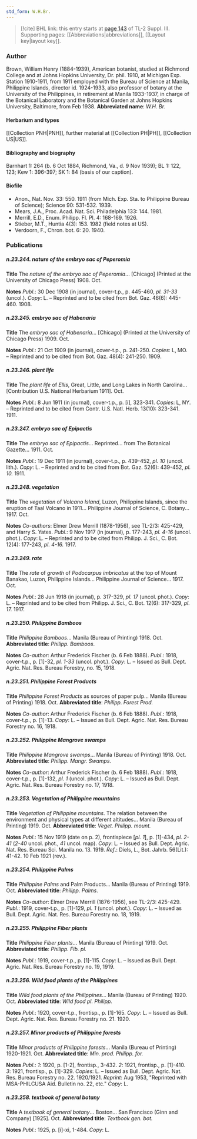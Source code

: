 ```yaml
---
std_form: W.H.Br.
---
```


> [!cite] BHL link: this entry starts at [page 143](https://www.biodiversitylibrary.org/page/33266450) of TL-2 Suppl. III.
> Supporting pages: [[Abbreviations|abbreviations]], [[Layout key|layout key]].

### Author

Brown, William Henry (1884-1939), American botanist, studied at Richmond College and at Johns Hopkins University, Dr. phil. 1910, at Michigan Exp. Station 1910-1911, from 1911 employed with the Bureau of Science at Manila, Philippine Islands, director id. 1924-1933, also professor of botany at the University of the Philippines, in retirement at Manila 1933-1937, in charge of the Botanical Laboratory and the Botanical Garden at Johns Hopkins University, Baltimore, from Feb 1938. 
**Abbreviated name**: *W.H. Br.*

#### Herbarium and types

[[Collection PNH|PNH]], further material at [[Collection PH|PH]], [[Collection US|US]].

#### Bibliography and biography

Barnhart 1: 264 (b. 6 Oct 1884, Richmond, Va., d. 9 Nov 1939); BL 1: 122, 123; Kew 1: 396-397; SK 1: 84 (basis of our caption).

#### Biofile

- Anon., Nat. Nov. 33: 550. 1911 (from Mich. Exp. Sta. to Philippine Bureau of Science); Science 90: 531-532. 1939.
- Mears, J.A., Proc. Acad. Nat. Sci. Philadelphia 133: 144. 1981.
- Merrill, E.D., Enum. Philipp. Fl. Pl. 4: 168-169. 1926.
- Stieber, M.T., Huntia 4(3): 153. 1982 (field notes at US).
- Verdoorn, F., Chron. bot. 6: 20. 1940.

### Publications

##### n.23.244. nature of the embryo sac of Peperomia

**Title**
The *nature of the embryo sac of Peperomia*... \[Chicago\] (Printed at the University of Chicago Press) 1908. Oct.

**Notes**
*Publ*.: 30 Dec 1908 (in journal), cover-t.p., p. 445-460, *pl. 31-33* (uncol.). *Copy*: L. – Reprinted and to be cited from Bot. Gaz. 46(6): 445-460. 1908.

##### n.23.245. embryo sac of Habenaria

**Title**
The *embryo sac of Habenaria*... \[Chicago\] (Printed at the University of Chicago Press) 1909. Oct.

**Notes**
*Publ*.: 21 Oct 1909 (in journal), cover-t.p., p. 241-250. *Copies*: L, MO. – Reprinted and to be cited from Bot. Gaz. 48(4): 241-250. 1909.

##### n.23.246. plant life

**Title**
The *plant life* of *Ellis*, Great, Little, and Long Lakes in North Carolina... \[Contribution U.S. National Herbarium 1911\]. Oct.

**Notes**
*Publ*.: 8 Jun 1911 (in journal), cover-t.p., p. \[i\], 323-341. *Copies*: L, NY. – Reprinted and to be cited from Contr. U.S. Natl. Herb. 13(10): 323-341. 1911.

##### n.23.247. embryo sac of Epipactis

**Title**
The *embryo sac of Epipactis*... Reprinted... from The Botanical Gazette... 1911. Oct.

**Notes**
*Publ*.: 19 Dec 1911 (in journal), cover-t.p., p. 439-452, *pl. 10* (uncol. lith.). *Copy*: L. – Reprinted and to be cited from Bot. Gaz. 52(6): 439-452, *pl. 10.* 1911.

##### n.23.248. vegetation

**Title**
The *vegetation* of *Volcano Island*, Luzon, Philippine Islands, since the eruption of Taal Volcano in 1911... Philippine Journal of Science, C. Botany... 1917. Oct.

**Notes**
*Co-authors*: Elmer Drew Merrill (1878-1956), see TL-2/3: 425-429, and Harry S. Yates.
*Publ*.: 9 Nov 1917 (in journal), p. 177-243, *pl. 4-16* (uncol. phot.). *Copy*: L. – Reprinted and to be cited from Philipp. J. Sci., C. Bot. 12(4): 177-243, *pl. 4-16.* 1917.

##### n.23.249. rate

**Title**
The *rate* of *growth* of *Podocarpus imbricatus* at the top of Mount Banakao, Luzon, Philippine Islands... Philippine Journal of Science... 1917. Oct.

**Notes**
*Publ*.: 28 Jun 1918 (in journal), p. 317-329, *pl. 17* (uncol. phot.). *Copy*: L. – Reprinted and to be cited from Philipp. J. Sci., C. Bot. 12(6): 317-329, *pl. 17.* 1917.

##### n.23.250. Philippine Bamboos

**Title**
*Philippine Bamboos*... Manila (Bureau of Printing) 1918. Oct.
**Abbreviated title**: *Philipp. Bamboos*.

**Notes**
*Co-author*: Arthur Frederick Fischer (b. 6 Feb 1888).
*Publ*.: 1918, cover-t.p., p. \[1\]-32, *pl. 1-33* (uncol. phot.). *Copy*: L. – Issued as Bull. Dept. Agric. Nat. Res. Bureau Forestry, no. 15, 1918.

##### n.23.251. Philippine Forest Products

**Title**
*Philippine Forest Products* as sources of paper pulp... Manila (Bureau of Printing) 1918. Oct.
**Abbreviated title**: *Philipp. Forest Prod.*

**Notes**
*Co-author*: Arthur Frederick Fischer (b. 6 Feb 1888).
*Publ*.: 1918, cover-t.p., p. \[1\]-13. *Copy*: L. – Issued as Bull. Dept. Agric. Nat. Res. Bureau Forestry no. 16, 1918.

##### n.23.252. Philippine Mangrove swamps

**Title**
*Philippine Mangrove swamps*... Manila (Bureau of Printing) 1918. Oct.
**Abbreviated title**: *Philipp. Mangr. Swamps*.

**Notes**
*Co-author*: Arthur Frederick Fischer (b. 6 Feb 1888).
*Publ*.: 1918, cover-t.p., p. \[1\]-132, *pl. 1* (uncol. phot.). *Copy*: L. – Issued as Bull. Dept. Agric. Nat. Res. Bureau Forestry no. 17, 1918.

##### n.23.253. Vegetation of Philippine mountains

**Title**
*Vegetation of Philippine mountains*. The relation between the environment and physical types at different altitudes... Manila (Bureau of Printing) 1919. Oct.
**Abbreviated title**: *Veget. Philipp. mount.*

**Notes**
*Publ*.: 15 Nov 1919 (date on p. 2), frontispiece \[*pl. 1*\], p. \[1\]-434, *pl. 2-41* (*2-40* uncol. phot., *41* uncol. map). *Copy*: L. – Issued as Bull. Dept. Agric. Nat. Res. Bureau Sci. Manila no. 13. 1919.
*Ref*.: Diels, L., Bot. Jahrb. 56(Lit.): 41-42. 10 Feb 1921 (rev.).

##### n.23.254. Philippine Palms

**Title**
*Philippine Palms* and Palm Products... Manila (Bureau of Printing) 1919. Oct.
**Abbreviated title**: *Philipp. Palms*.

**Notes**
*Co-author*: Elmer Drew Merrill (1876-1956), see TL-2/3: 425-429.
*Publ*.: 1919, cover-t.p., p. \[1\]-129, *pl. 1* (uncol. phot.). *Copy*: L. – Issued as Bull. Dept. Agric. Nat. Res. Bureau Forestry no. 18, 1919.

##### n.23.255. Philippine Fiber plants

**Title**
*Philippine Fiber plants*... Manila (Bureau of Printing) 1919. Oct.
**Abbreviated title**: *Philipp. Fib. pl.*

**Notes**
*Publ*.: 1919, cover-t.p., p. \[1\]-115. *Copy*: L. – Issued as Bull. Dept. Agric. Nat. Res. Bureau Forestry no. 19, 1919.

##### n.23.256. Wild food plants of the Philippines

**Title**
*Wild food plants of the Philippines*... Manila (Bureau of Printing) 1920. Oct.
**Abbreviated title**: *Wild food pl. Philipp.*

**Notes**
*Publ*.: 1920, cover-t.p., frontisp., p. \[1\]-165. *Copy*: L. – Issued as Bull. Dept. Agric. Nat. Res. Bureau Forestry no. 21. 1920.

##### n.23.257. Minor products of Philippine forests

**Title**
*Minor products of Philippine forests*... Manila (Bureau of Printing) 1920-1921. Oct.
**Abbreviated title**: *Min. prod. Philipp. for.*

**Notes**
*Publ*.: *1*: 1920, p. \[1-2\], frontisp., 3-432.
*2*: 1921, frontisp., p. \[1\]-410.
*3*: 1921, frontisp., p. \[1\]-329.
*Copies*: L. – Issued as Bull. Dept. Agric. Nat. Res. Bureau Forestry no. 22. 1920/1921.
*Reprint*: Aug 1953, "Reprinted with MSA-PHILCUSA Aid. Bulletin no. 22, etc." *Copy*: L.

##### n.23.258. textbook of general botany

**Title**
A *textbook of general botany*... Boston... San Francisco (Ginn and Company) \[1925\]. Oct.
**Abbreviated title**: *Textbook gen. bot.*

**Notes**
*Publ*.: 1925, p. \[i\]-xi, 1-484. *Copy*: L.


